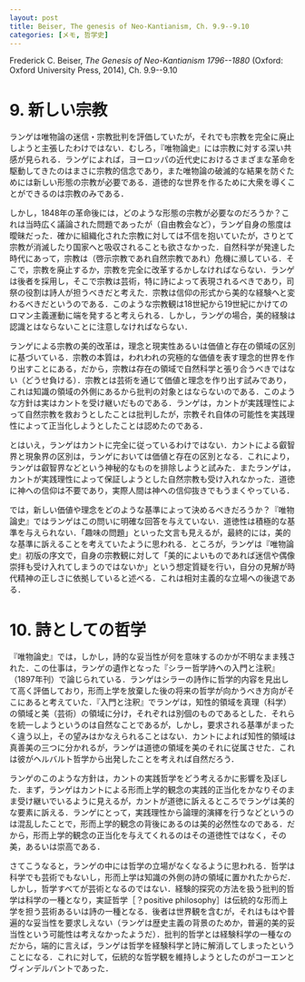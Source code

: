 ```yaml
---
layout: post
title: Beiser, The genesis of Neo-Kantianism, Ch. 9.9--9.10
categories: [メモ, 哲学史]
---
```


Frederick C. Beiser, _The Genesis of Neo-Kantianism 1796--1880_ (Oxford: Oxford University Press, 2014), Ch. 9.9--9.10

# 9. 新しい宗教

ランゲは唯物論の迷信・宗教批判を評価していたが，それでも宗教を完全に廃止しようと主張したわけではない．むしろ，『唯物論史』には宗教に対する深い共感が見られる．ランゲによれば，ヨーロッパの近代史におけるさまざまな革命を駆動してきたのはまさに宗教的信念であり，また唯物論の破滅的な結果を防ぐためには新しい形態の宗教が必要である．道徳的な世界を作るために大衆を導くことができるのは宗教のみである．

しかし，1848年の革命後には，どのような形態の宗教が必要なのだろうか？これは当時広く議論された問題であったが（自由教会など），ランゲ自身の態度は曖昧だった．確かに組織化された宗教に対しては不信を抱いていたが，さりとて宗教が消滅したり国家へと吸収されることも欲さなかった．自然科学が発達した時代にあって，宗教は（啓示宗教であれ自然宗教であれ）危機に瀕している．そこで，宗教を廃止するか，宗教を完全に改革するかしなければならない．ランゲは後者を採用し，そこで宗教は芸術，特に詩によって表現されるべきであり，司祭の役割は詩人が担うべきだと考えた．宗教は信仰の形式から美的な経験へと変わるべきだというのである．このような宗教観は18世紀から19世紀にかけてのロマン主義運動に端を発すると考えられる．しかし，ランゲの場合，美的経験は認識とはならないことに注意しなければならない．

ランゲによる宗教の美的改革は，理念と現実性あるいは価値と存在の領域の区別に基づいている．宗教の本質は，われわれの究極的な価値を表す理念的世界を作り出すことにある，だから，宗教は存在の領域で自然科学と張り合うべきではない（どうせ負ける）．宗教とは芸術を通じて価値と理念を作り出す試みであり，これは知識の領域の外側にあるから批判の対象とはならないのである．このような方針は実はカントを受け継いだものである．ランゲは，カントが実践理性によって自然宗教を救おうとしたことは批判したが，宗教それ自体の可能性を実践理性によって正当化しようとしたことは認めたのである．

とはいえ，ランゲはカントに完全に従っているわけではない．カントによる叡智界と現象界の区別は，ランゲにおいては価値と存在の区別となる．これにより，ランゲは叡智界などという神秘的なものを排除しようと試みた．またランゲは，カントが実践理性によって保証しようとした自然宗教も受け入れなかった．道徳に神への信仰は不要であり，実際人間は神への信仰抜きでもうまくやっている．

では，新しい価値や理念をどのような基準によって決めるべきだろうか？『唯物論史』ではランゲはこの問いに明確な回答を与えていない．道徳性は積極的な基準を与えられない．「趣味の問題」といった文言も見えるが，最終的には，美的な基準に訴えることを考えていたように思われる．ところが，ランゲは『唯物論史』初版の序文で，自身の宗教観に対して「美的によいものであれば迷信や偶像崇拝も受け入れてしまうのではないか」という想定質疑を行い，自分の見解が時代精神の正しさに依拠していると述べる．これは相対主義的な立場への後退である．


# 10. 詩としての哲学

『唯物論史』では，しかし，詩的な妥当性が何を意味するのかが不明なまま残された．この仕事は，ランゲの遺作となった『シラー哲学詩への入門と注釈』（1897年刊）で論じられている．ランゲはシラーの詩作に哲学的内容を見出して高く評価しており，形而上学を放棄した後の将来の哲学が向かうべき方向がそこにあると考えていた．『入門と注釈』でランゲは，知性的領域を真理（科学）の領域と美（芸術）の領域に分け，それぞれは別個のものであるとした．それらを統一しようというのは自然なことであるが，しかし，要求される基準がまったく違う以上，その望みはかなえられることはない．カントによれば知性的領域は真善美の三つに分かれるが，ランゲは道徳の領域を美のそれに従属させた．これは彼がヘルバルト哲学から出発したことを考えれば自然だろう．

ランゲのこのような方針は，カントの実践哲学をどう考えるかに影響を及ぼした．まず，ランゲはカントによる形而上学的観念の実践的正当化をかなりそのまま受け継いでいるように見えるが，カントが道徳に訴えるところでランゲは美的な要素に訴える．ランゲにとって，実践理性から論理的演繹を行うなどというのは混乱したことで，形而上学的観念の背後にあるのは美的必然性なのである．だから，形而上学的観念の正当化を与えてくれるのはその道徳性ではなく，その美，あるいは崇高である．

さてこうなると，ランゲの中には哲学の立場がなくなるように思われる．哲学は科学でも芸術でもないし，形而上学は知識の外側の詩の領域に置かれたからだ．しかし，哲学すべてが芸術となるのではない．経験的探究の方法を扱う批判的哲学は科学の一種となり，実証哲学［？positive philosophy］は伝統的な形而上学を担う芸術あるいは詩の一種となる．後者は世界観を含むが，それはもはや普遍的な妥当性を要求しえない（ランゲは歴史主義の背景のためか，普遍的美的妥当性という可能性は考えなかったようだ）．批判的哲学とは経験科学の一種なのだから，端的に言えば，ランゲは哲学を経験科学と詩に解消してしまったということになる．これに対して，伝統的な哲学観を維持しようとしたのがコーエンとヴィンデルバントであった．

